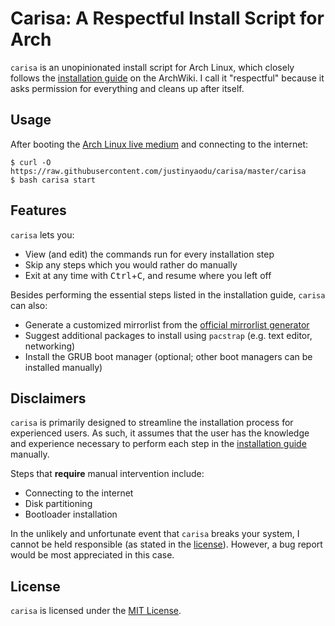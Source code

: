 # Carisa: A Respectful Install Script for Arch

`carisa` is an unopinionated install script for Arch Linux, which closely follows the [installation guide](https://wiki.archlinux.org/index.php/installation_guide) on the ArchWiki. I call it "respectful" because it asks permission for everything and cleans up after itself.

## Usage

After booting the [Arch Linux live medium](https://www.archlinux.org/download/) and connecting to the internet:

```console
$ curl -O https://raw.githubusercontent.com/justinyaodu/carisa/master/carisa
$ bash carisa start
```

## Features

`carisa` lets you:

* View (and edit) the commands run for every installation step
* Skip any steps which you would rather do manually
* Exit at any time with <kbd>Ctrl</kbd>+<kbd>C</kbd>, and resume where you left off

Besides performing the essential steps listed in the installation guide, `carisa` can also:

* Generate a customized mirrorlist from the [official mirrorlist generator](https://www.archlinux.org/mirrorlist/)
* Suggest additional packages to install using `pacstrap` (e.g. text editor, networking)
* Install the GRUB boot manager (optional; other boot managers can be installed manually)

## Disclaimers

`carisa` is primarily designed to streamline the installation process for experienced users. As such, it assumes that the user has the knowledge and experience necessary to perform each step in the [installation guide](https://wiki.archlinux.org/index.php/installation_guide) manually.

Steps that **require** manual intervention include:

* Connecting to the internet
* Disk partitioning
* Bootloader installation

In the unlikely and unfortunate event that `carisa` breaks your system, I cannot be held responsible (as stated in the [license](LICENSE.md)). However, a bug report would be most appreciated in this case.

## License

`carisa` is licensed under the [MIT License](LICENSE.md).
